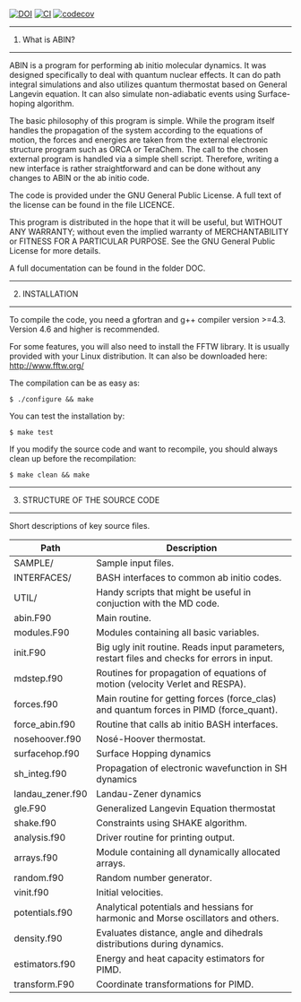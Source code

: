[![DOI](https://zenodo.org/badge/28882168.svg)](https://zenodo.org/badge/latestdoi/28882168)
[![CI](https://github.com/PHOTOX/ABIN/workflows/GFortran%20CI/badge.svg?branch=master&event=push)](https://github.com/PHOTOX/ABIN/actions?query=workflow%3A%22GFortran+CI%22)
[![codecov](https://codecov.io/gh/PHOTOX/ABIN/branch/master/graph/badge.svg)](https://codecov.io/gh/PHOTOX/ABIN)

----------------
1. What is ABIN?
----------------

ABIN is a program for performing ab initio molecular dynamics.
It was designed specifically to deal with quantum nuclear effects.
It can do path integral simulations and also utilizes quantum thermostat based on General Langevin equation.
It can also simulate non-adiabatic events using Surface-hoping algorithm.

The basic philosophy of this program is simple.
While the program itself handles the propagation of the system according to the equations of motion,
the forces and energies are taken from the external electronic structure program such as ORCA or TeraChem.
The call to the chosen external program is handled via a simple shell script.
Therefore, writing a new interface is rather straightforward
and can be done without any changes to ABIN or the ab initio code.

The code is provided under the GNU General Public License.
A full text of the license can be found in the file LICENCE.

 This program is distributed in the hope that it will be useful,
 but WITHOUT ANY WARRANTY; without even the implied warranty of
 MERCHANTABILITY or FITNESS FOR A PARTICULAR PURPOSE.  See the
 GNU General Public License for more details.

A full documentation can be found in the folder DOC.

---------------
2. INSTALLATION
---------------
To compile the code, you need a gfortran and g++ compiler version >=4.3.
Version 4.6 and higher is recommended.

For some features, you will also need to install the FFTW library.
It is usually provided with your Linux distribution.
It can also be downloaded here: http://www.fftw.org/

The compilation can be as easy as:

`$ ./configure && make`

You can test the installation by:

`$ make test`

If you modify the source code and want to recompile,
you should always clean up before the recompilation:

`$ make clean && make`

-------------------------------
3. STRUCTURE OF THE SOURCE CODE
-------------------------------

Short descriptions of key source files.

| Path     | Description |
|----------|-------------|
| SAMPLE/         | Sample input files. |
| INTERFACES/     | BASH interfaces to common ab initio codes. |
| UTIL/           | Handy scripts that might be useful in conjuction with the MD code. |
| abin.F90        | Main routine. |
| modules.F90     | Modules containing all basic variables. |
| init.F90        | Big ugly init routine. Reads input parameters, restart files and checks for errors in input. |
| mdstep.f90      | Routines for propagation of equations of motion (velocity Verlet and RESPA). |
| forces.f90      | Main routine for getting forces (force_clas) and quantum forces in PIMD (force_quant). |
| force_abin.f90  | Routine that calls ab initio BASH interfaces. |
| nosehoover.f90  | Nosé-Hoover thermostat. |
| surfacehop.f90  | Surface Hopping dynamics |
| sh_integ.f90    | Propagation of electronic wavefunction in SH dynamics | 
| landau_zener.f90| Landau-Zener dynamics |
| gle.F90         | Generalized Langevin Equation thermostat |
| shake.f90       | Constraints using SHAKE algorithm. |
| analysis.f90    | Driver routine for printing output. |
| arrays.f90      | Module containing all dynamically allocated arrays.| 
| random.f90      | Random number generator. |
| vinit.f90       | Initial velocities. |
| potentials.f90  | Analytical potentials and hessians for harmonic and Morse oscillators and others. |
| density.f90     | Evaluates distance, angle and dihedrals distributions during dynamics. | 
| estimators.f90  | Energy and heat capacity estimators for PIMD. | 
| transform.F90   | Coordinate transformations for PIMD. |
